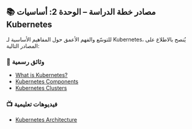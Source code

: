 ## 📚 مصادر خطة الدراسة – الوحدة 2: أساسيات Kubernetes

للتوسّع والفهم الأعمق حول المفاهيم الأساسية لـ Kubernetes، يُنصح بالاطلاع على المصادر التالية:

### 🔗 وثائق رسمية
- [What is Kubernetes?](https://kubernetes.io/docs/concepts/overview/what-is-kubernetes/)
- [Kubernetes Components](https://kubernetes.io/docs/concepts/overview/components/)
- [Kubernetes Clusters](https://kubernetes.io/docs/concepts/overview/working-with-objects/namespaces/)


### 📺 فيديوهات تعليمية
- [Kubernetes Architecture](https://www.youtube.com/watch?v=PH-2FfFD2PU)
